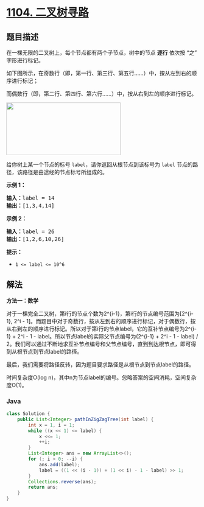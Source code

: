 # [1104. 二叉树寻路](https://leetcode.cn/problems/path-in-zigzag-labelled-binary-tree)

## 题目描述

<p>在一棵无限的二叉树上，每个节点都有两个子节点，树中的节点 <strong>逐行</strong> 依次按&nbsp;&ldquo;之&rdquo; 字形进行标记。</p>

<p>如下图所示，在奇数行（即，第一行、第三行、第五行&hellip;&hellip;）中，按从左到右的顺序进行标记；</p>

<p>而偶数行（即，第二行、第四行、第六行&hellip;&hellip;）中，按从右到左的顺序进行标记。</p>

<p><img alt="" src="https://gcore.jsdelivr.net/gh/doocs/leetcode@main/solution/1100-1199/1104.Path%20In%20Zigzag%20Labelled%20Binary%20Tree/images/tree.png" style="height: 138px; width: 300px;"></p>

<p>给你树上某一个节点的标号 <code>label</code>，请你返回从根节点到该标号为 <code>label</code> 节点的路径，该路径是由途经的节点标号所组成的。</p>

<p><strong>示例 1：</strong></p>

<pre><strong>输入：</strong>label = 14
<strong>输出：</strong>[1,3,4,14]
</pre>

<p><strong>示例 2：</strong></p>

<pre><strong>输入：</strong>label = 26
<strong>输出：</strong>[1,2,6,10,26]
</pre>

<p><strong>提示：</strong></p>

<ul>
	<li><code>1 &lt;= label &lt;= 10^6</code></li>
</ul>

## 解法

**方法一：数学**

对于一棵完全二叉树，第i行的节点个数为2^{i-1}，第i行的节点编号范围为[2^{i-1}, 2^i - 1]。而题目中对于奇数行，按从左到右的顺序进行标记，对于偶数行，按从右到左的顺序进行标记。所以对于第i行的节点label，它的互补节点编号为2^{i-1} + 2^i - 1 - label。所以节点label的实际父节点编号为(2^{i-1} + 2^i - 1 - label) / 2。我们可以通过不断地求互补节点编号和父节点编号，直到到达根节点，即可得到从根节点到节点label的路径。

最后，我们需要将路径反转，因为题目要求路径是从根节点到节点label的路径。

时间复杂度O(log n)，其中n为节点label的编号。忽略答案的空间消耗，空间复杂度O(1)。

### **Java**

```java
class Solution {
    public List<Integer> pathInZigZagTree(int label) {
        int x = 1, i = 1;
        while ((x << 1) <= label) {
            x <<= 1;
            ++i;
        }
        List<Integer> ans = new ArrayList<>();
        for (; i > 0; --i) {
            ans.add(label);
            label = ((1 << (i - 1)) + (1 << i) - 1 - label) >> 1;
        }
        Collections.reverse(ans);
        return ans;
    }
}
```
